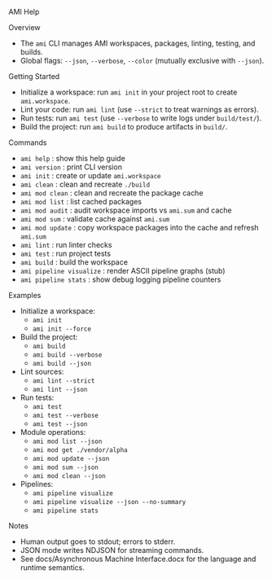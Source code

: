 AMI Help

Overview

- The `ami` CLI manages AMI workspaces, packages, linting, testing, and builds.
- Global flags: `--json`, `--verbose`, `--color` (mutually exclusive with `--json`).

Getting Started

- Initialize a workspace: run `ami init` in your project root to create `ami.workspace`.
- Lint your code: run `ami lint` (use `--strict` to treat warnings as errors).
- Run tests: run `ami test` (use `--verbose` to write logs under `build/test/`).
- Build the project: run `ami build` to produce artifacts in `build/`.

Commands

- `ami help`             : show this help guide
- `ami version`          : print CLI version
- `ami init`             : create or update `ami.workspace`
- `ami clean`            : clean and recreate `./build`
- `ami mod clean`        : clean and recreate the package cache
- `ami mod list`         : list cached packages
- `ami mod audit`        : audit workspace imports vs `ami.sum` and cache
- `ami mod sum`          : validate cache against `ami.sum`
- `ami mod update`       : copy workspace packages into the cache and refresh `ami.sum`
- `ami lint`             : run linter checks
- `ami test`             : run project tests
- `ami build`            : build the workspace
- `ami pipeline visualize` : render ASCII pipeline graphs (stub)
 - `ami pipeline stats`    : show debug logging pipeline counters

Examples

- Initialize a workspace:
  - `ami init`
  - `ami init --force`
- Build the project:
  - `ami build`
  - `ami build --verbose`
  - `ami build --json`
- Lint sources:
  - `ami lint --strict`
  - `ami lint --json`
- Run tests:
  - `ami test`
  - `ami test --verbose`
  - `ami test --json`
- Module operations:
  - `ami mod list --json`
  - `ami mod get ./vendor/alpha`
  - `ami mod update --json`
  - `ami mod sum --json`
  - `ami mod clean --json`
- Pipelines:
  - `ami pipeline visualize`
  - `ami pipeline visualize --json --no-summary`
  - `ami pipeline stats`

Notes

- Human output goes to stdout; errors to stderr.
- JSON mode writes NDJSON for streaming commands.
- See docs/Asynchronous Machine Interface.docx for the language and runtime semantics.
